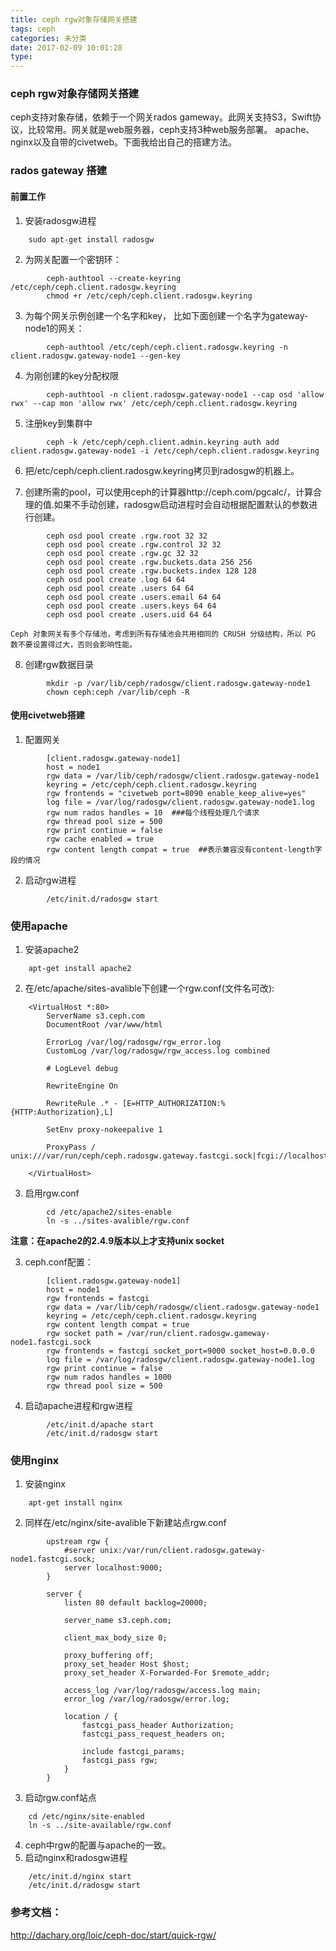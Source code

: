 ```yaml
---
title: ceph rgw对象存储网关搭建
tags: ceph
categories: 未分类
date: 2017-02-09 10:01:28
type:
---
```



### ceph rgw对象存储网关搭建

ceph支持对象存储，依赖于一个网关rados gameway。此网关支持S3，Swift协议，比较常用。网关就是web服务器，ceph支持3种web服务部署。
apache、nginx以及自带的civetweb。下面我给出自己的搭建方法。

### rados gateway 搭建
#### 前置工作
1. 安装radosgw进程

```
    sudo apt-get install radosgw
```

2. 为网关配置一个密钥环：

```
        ceph-authtool --create-keyring /etc/ceph/ceph.client.radosgw.keyring
        chmod +r /etc/ceph/ceph.client.radosgw.keyring
```

3. 为每个网关示例创建一个名字和key， 比如下面创建一个名字为gateway-node1的网关：

```
        ceph-authtool /etc/ceph/ceph.client.radosgw.keyring -n client.radosgw.gateway-node1 --gen-key
```

4. 为刚创建的key分配权限

```
        ceph-authtool -n client.radosgw.gateway-node1 --cap osd 'allow rwx' --cap mon 'allow rwx' /etc/ceph/ceph.client.radosgw.keyring
```

5. 注册key到集群中

```
        ceph -k /etc/ceph/ceph.client.admin.keyring auth add client.radosgw.gateway-node1 -i /etc/ceph/ceph.client.radosgw.keyring
```

6. 把/etc/ceph/ceph.client.radosgw.keyring拷贝到radosgw的机器上。

7. 创建所需的pool，可以使用ceph的计算器http://ceph.com/pgcalc/，计算合理的值.如果不手动创建，radosgw启动进程时会自动根据配置默认的参数进行创建。

```
        ceph osd pool create .rgw.root 32 32
        ceph osd pool create .rgw.control 32 32
        ceph osd pool create .rgw.gc 32 32
        ceph osd pool create .rgw.buckets.data 256 256
        ceph osd pool create .rgw.buckets.index 128 128
        ceph osd pool create .log 64 64
        ceph osd pool create .users 64 64
        ceph osd pool create .users.email 64 64
        ceph osd pool create .users.keys 64 64
        ceph osd pool create .users.uid 64 64

```

    Ceph 对象网关有多个存储池，考虑到所有存储池会共用相同的 CRUSH 分级结构，所以 PG 数不要设置得过大，否则会影响性能。

8. 创建rgw数据目录

```
        mkdir -p /var/lib/ceph/radosgw/client.radosgw.gateway-node1
        chown ceph:ceph /var/lib/ceph -R
```

#### 使用civetweb搭建
1. 配置网关

```
        [client.radosgw.gateway-node1]
        host = node1
        rgw data = /var/lib/ceph/radosgw/client.radosgw.gateway-node1
        keyring = /etc/ceph/ceph.client.radosgw.keyring
        rgw frontends = "civetweb port=8090 enable_keep_alive=yes"
        log file = /var/log/radosgw/client.radosgw.gateway-node1.log
        rgw num rados handles = 10  ###每个线程处理几个请求
        rgw thread pool size = 500
        rgw print continue = false
        rgw cache enabled = true
        rgw content length compat = true  ##表示兼容没有content-length字段的情况
```

2. 启动rgw进程

```
        /etc/init.d/radosgw start
```

### 使用apache
1. 安装apache2

```
    apt-get install apache2
```

2. 在/etc/apache/sites-avalible下创建一个rgw.conf(文件名可改):

```
    <VirtualHost *:80>
        ServerName s3.ceph.com
        DocumentRoot /var/www/html

        ErrorLog /var/log/radosgw/rgw_error.log
        CustomLog /var/log/radosgw/rgw_access.log combined

        # LogLevel debug

        RewriteEngine On

        RewriteRule .* - [E=HTTP_AUTHORIZATION:%{HTTP:Authorization},L]

        SetEnv proxy-nokeepalive 1

        ProxyPass / unix:///var/run/ceph/ceph.radosgw.gateway.fastcgi.sock|fcgi://localhost:9000/

    </VirtualHost>
```

3. 启用rgw.conf

```
        cd /etc/apache2/sites-enable
        ln -s ../sites-avalible/rgw.conf
```

**注意：在apache2的2.4.9版本以上才支持unix socket**

3. ceph.conf配置：

```
        [client.radosgw.gateway-node1]
        host = node1
        rgw frontends = fastcgi
        rgw data = /var/lib/ceph/radosgw/client.radosgw.gateway-node1
        keyring = /etc/ceph/ceph.client.radosgw.keyring
        rgw content length compat = true
        rgw socket path = /var/run/client.radosgw.gameway-node1.fastcgi.sock
        rgw frontends = fastcgi socket_port=9000 socket_host=0.0.0.0
        log file = /var/log/radosgw/client.radosgw.gateway-node1.log
        rgw print continue = false
        rgw num rados handles = 1000
        rgw thread pool size = 500
```

4. 启动apache进程和rgw进程

```
        /etc/init.d/apache start
        /etc/init.d/radosgw start
```

### 使用nginx
1. 安装nginx

```
    apt-get install nginx
```

2. 同样在/etc/nginx/site-avalible下新建站点rgw.conf

```
        upstream rgw {
            #server unix:/var/run/client.radosgw.gateway-node1.fastcgi.sock;
            server localhost:9000;
        }

        server {
            listen 80 default backlog=20000;

            server_name s3.ceph.com;

            client_max_body_size 0;

            proxy_buffering off;
            proxy_set_header Host $host;
            proxy_set_header X-Forwarded-For $remote_addr;

            access_log /var/log/radosgw/access.log main;
            error_log /var/log/radosgw/error.log;

            location / {
                fastcgi_pass_header Authorization;
                fastcgi_pass_request_headers on;

                include fastcgi_params;
                fastcgi_pass rgw;
            }
        }

```

3. 启动rgw.conf站点

```
    cd /etc/nginx/site-enabled
    ln -s ../site-available/rgw.conf
```

4. ceph中rgw的配置与apache的一致。
5. 启动nginx和radosgw进程

```
    /etc/init.d/nginx start
    /etc/init.d/radosgw start
```

### 参考文档：
http://dachary.org/loic/ceph-doc/start/quick-rgw/